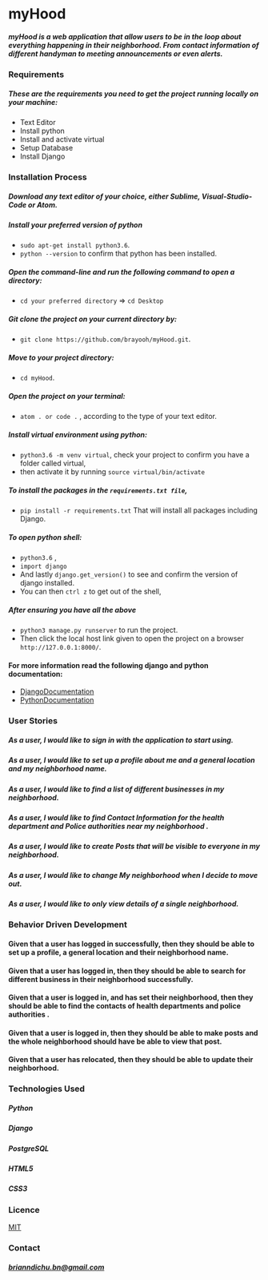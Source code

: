 # myHood
##### myHood is a web application that allow users to be in the loop about everything happening in their neighborhood. From contact information of different handyman to meeting announcements or even alerts.


### Requirements
##### These are the requirements you need to get the project running locally on your machine:
  - Text Editor
  - Install python
  - Install and activate virtual
  - Setup Database
  - Install Django


### Installation Process
##### Download any text editor of your choice, either Sublime, Visual-Studio-Code or Atom.
##### Install your preferred version of python
  - ```sudo apt-get install python3.6```.
  - ```python --version``` to confirm that python has been installed.
##### Open the command-line and run the following command to open a directory:
  - ```cd your preferred directory``` => ```cd Desktop```
##### Git clone the project on your current directory by:
  - ```git clone https://github.com/brayooh/myHood.git```.
##### Move to your project directory:
- ```cd myHood```.
##### Open the project on your terminal:
  - ```atom . or code .``` , according to the type of your text editor.
##### Install virtual environment using python:
  - ```python3.6 -m venv virtual```, check your project to confirm you have a folder called virtual,
  - then activate it by running ```source virtual/bin/activate```
##### To install the packages in the ```requirements.txt file```,
  - ```pip install -r requirements.txt```  That will install all packages including Django.
##### To open python shell:
  - ```python3.6``` ,
  - ```import django```
  - And lastly ```django.get_version()``` to see and confirm the version of django installed.
  - You can then ```ctrl z``` to get out of the shell,
##### After ensuring you have all the above
  - ```python3 manage.py runserver``` to run the project.
  - Then click the local host link given to open the project on a browser ```http://127.0.0.1:8000/```.


#### For more information read the following django and python documentation:
  - [DjangoDocumentation](https://docs.djangoproject.com/en/1.11/intro/install/)
  - [PythonDocumentation](https://www.python.org/doc/)


### User Stories
##### As a user, I would like to sign in with the application to start using.
##### As a user, I would like to set up a profile about me and a general location and my neighborhood name.
##### As a user, I would like to find a list of different businesses in my neighborhood.
##### As a user, I would like to find Contact Information for the health department and Police authorities near my neighborhood .
##### As a user, I would like to create Posts that will be visible to everyone in my neighborhood.
##### As a user, I would like to change My neighborhood when I decide to move out.
##### As a user, I would like to only view details of a single neighborhood.

### Behavior Driven Development
#### Given that a user has logged  in successfully, then they should be able to set up a profile, a general location and their neighborhood name.
#### Given that a user has logged in, then they should be able to search for different business in their neighborhood successfully.
#### Given that a user is logged in, and has set their neighborhood, then they should be able to find the contacts of health departments and police authorities .
#### Given that a user is logged in, then they should be able to make posts and the whole neighborhood should have be able to view that post.
#### Given that a user has relocated, then they should be able to update their neighborhood.


### Technologies Used
##### Python
##### Django
##### PostgreSQL
##### HTML5
##### CSS3


### Licence
[MIT](LICENSE)


### Contact
##### brianndichu.bn@gmail.com
